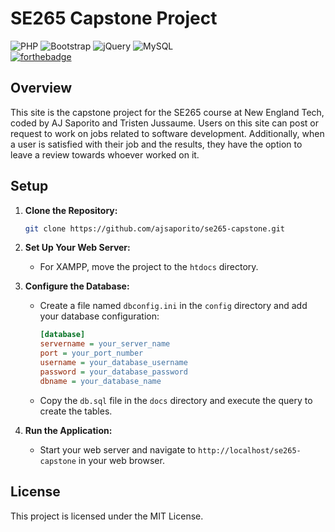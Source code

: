 # SE265 Capstone Project

![PHP](https://img.shields.io/badge/php-%3E%3D%207.4-blue)
![Bootstrap](https://img.shields.io/badge/bootstrap-%5E5.0-blueviolet)
![jQuery](https://img.shields.io/badge/jquery-%5E3.6.0-blue)
![MySQL](https://img.shields.io/badge/mysql-%5E8.0.0-orange)
<br>
[![forthebadge](https://forthebadge.com/images/badges/powered-by-coders-sweat.svg)](https://forthebadge.com)

## Overview

This site is the capstone project for the SE265 course at New England Tech, coded by AJ Saporito and Tristen Jussaume. Users on this site can post or request to work on jobs related to software development. Additionally, when a user is satisfied with their job and the results, they have the option to leave a review towards whoever worked on it.

## Setup

1. **Clone the Repository:**

    ```sh
    git clone https://github.com/ajsaporito/se265-capstone.git
    ```

2. **Set Up Your Web Server:**

    - For XAMPP, move the project to the `htdocs` directory.

3. **Configure the Database:**

    - Create a file named `dbconfig.ini` in the `config` directory and add your database configuration:

      ```ini
      [database]
      servername = your_server_name
      port = your_port_number
      username = your_database_username
      password = your_database_password
      dbname = your_database_name
      ```

   - Copy the `db.sql` file in the `docs` directory and execute the query to create the tables.

4. **Run the Application:**

    - Start your web server and navigate to `http://localhost/se265-capstone` in your web browser.

## License

This project is licensed under the MIT License.
